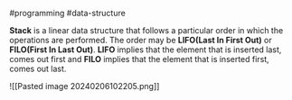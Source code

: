 #programming #data-structure 

****Stack**** is a linear data structure that follows a particular order in which the operations are performed. The order may be ****LIFO(Last In First Out)**** or ****FILO(First In Last Out)****. ****LIFO**** implies that the element that is inserted last, comes out first and ****FILO**** implies that the element that is inserted first, comes out last.

![[Pasted image 20240206102205.png]]


